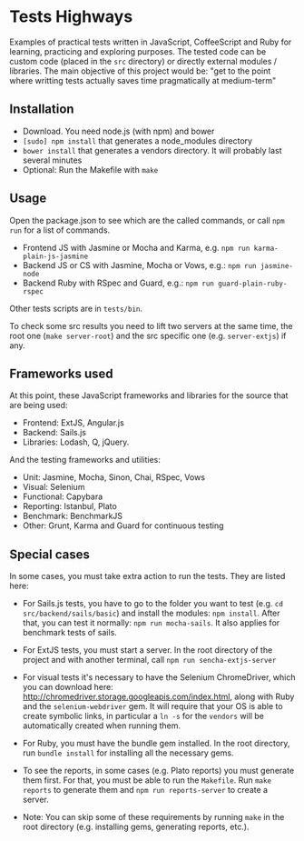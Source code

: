 # Tests Highways

Examples of practical tests written in JavaScript, CoffeeScript and Ruby for learning, practicing and exploring purposes. The tested code can be custom code (placed in the `src` directory) or directly external modules / libraries. The main objective of this project would be: "get to the point where writting tests actually saves time pragmatically at medium-term"

## Installation

- Download. You need node.js (with npm) and bower
- `[sudo] npm install` that generates a node_modules directory
- `bower install` that generates a vendors directory. It will probably last several minutes
- Optional: Run the Makefile with `make`

## Usage

Open the package.json to see which are the called commands, or call `npm run` for a list of commands.

- Frontend JS with Jasmine or Mocha and Karma, e.g. `npm run karma-plain-js-jasmine`
- Backend JS or CS with Jasmine, Mocha or Vows, e.g.: `npm run jasmine-node`
- Backend Ruby with RSpec and Guard, e.g.: `npm run guard-plain-ruby-rspec`

Other tests scripts are in `tests/bin`.

To check some src results you need to lift two servers at the same time, the root one (`make server-root`) and the src specific one (e.g. `server-extjs`) if any.

## Frameworks used

At this point, these JavaScript frameworks and libraries for the source that are being used:

- Frontend: ExtJS, Angular.js
- Backend: Sails.js
- Libraries: Lodash, Q, jQuery.

And the testing frameworks and utilities:

- Unit: Jasmine, Mocha, Sinon, Chai, RSpec, Vows
- Visual: Selenium
- Functional: Capybara
- Reporting: Istanbul, Plato
- Benchmark: BenchmarkJS
- Other: Grunt, Karma and Guard for continuous testing


## Special cases

In some cases, you must take extra action to run the tests. They are listed here:

- For Sails.js tests, you have to go to the folder you want to test (e.g. `cd src/backend/sails/basic`) and install the modules: `npm install`. After that, you can test it normally: `npm run mocha-sails`. It also applies for benchmark tests of sails.

- For ExtJS tests, you must start a server. In the root directory of the project and with another terminal, call `npm run sencha-extjs-server`

- For visual tests it's necessary to have the Selenium ChromeDriver, which you can download here: http://chromedriver.storage.googleapis.com/index.html, along with Ruby and the `selenium-webdriver` gem. It will require that your OS is able to create symbolic links, in particular a `ln -s` for the `vendors` will be automatically created when running them.

- For Ruby, you must have the bundle gem installed. In the root directory, run `bundle install` for installing all the necessary gems.

- To see the reports, in some cases (e.g. Plato reports) you must generate them first. For that, you must be able to run the `Makefile`. Run `make reports` to generate them and `npm run reports-server` to create a server.

- Note: You can skip some of these requirements by running `make` in the root directory (e.g. installing gems, generating reports, etc.).
